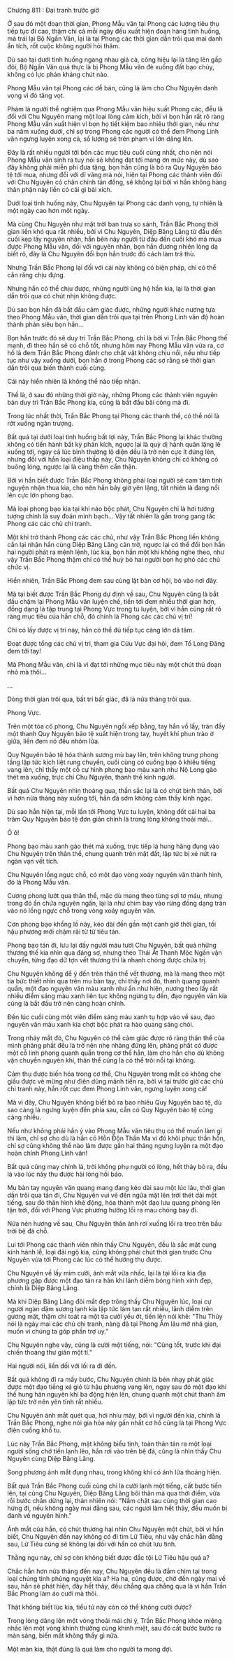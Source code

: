 




Chương 811 : Đại tranh trước giờ


Ở sau đó một đoạn thời gian, Phong Mẫu văn tại Phong các lượng tiêu thụ tiếp tục đi cao, thậm chí cả mỗi ngày đều xuất hiện đoạn hàng tình huống, mà trái lại Bộ Ngấn Văn, lại là tại Phong các thời gian dần trôi qua mai danh ẩn tích, rốt cuộc không người hỏi thăm.

Dù sao tại dưới tình huống ngang nhau giá cả, công hiệu lại là tăng lên gấp đôi, Bộ Ngấn Văn quả thực là bị Phong Mẫu văn đè xuống đất bạo chùy, không có lực phản kháng chút nào.

Phong Mẫu văn tại Phong các dễ bán, cũng là làm cho Chu Nguyên danh vọng vì đó tăng vọt.

Phàm là người thể nghiệm qua Phong Mẫu văn hiệu suất Phong các, đều là đối với Chu Nguyên mang một loại lòng cảm kích, bởi vì bọn hắn rất rõ ràng Phong Mẫu văn xuất hiện vì bọn họ tiết kiệm bao nhiêu thời gian, nếu như ba năm xuống dưới, chỉ sợ trong Phong các người có thể đem Phong Linh văn ngưng luyện xong cả, số lượng sẽ trên phạm vi lớn dâng lên.

Đây là rất nhiều người tới bốn các mục tiêu cuối cùng nhất, cho nên nói Phong Mẫu văn sinh ra tuy nói sẽ không đạt tới mang ơn mức này, dù sao đây không phải miễn phí đưa tặng, bọn hắn cũng là bỏ ra Quy Nguyên bảo tệ tới mua, nhưng đối với dĩ vãng mà nói, hiện tại Phong các thành viên đối với Chu Nguyên có chân chính tán đồng, sẽ không lại bởi vì hắn không hàng thân phận này liền có cái gì bài xích.

Dưới loại tình huống này, Chu Nguyên tại Phong các danh vọng, tự nhiên là một ngày cao hơn một ngày.

Mà cùng Chu Nguyên như mặt trời ban trưa so sánh, Trần Bắc Phong thời gian liền khó qua rất nhiều, bởi vì Chu Nguyên, Diệp Băng Lăng từ đầu đến cuối kẹp lấy nguyên nhân, hắn bên này người từ đầu đến cuối khó mà mua được Phong Mẫu văn, đối với nguyên nhân, bọn hắn đương nhiên lòng dạ biết rõ, đây là Chu Nguyên đối bọn hắn trước đó cách làm trả thù.

Nhưng Trần Bắc Phong lại đối với cái này không có biện pháp, chỉ có thể cắn răng chịu đựng.

Nhưng hắn có thể chịu được, những người ủng hộ hắn kia, lại là thời gian dần trôi qua có chút nhịn không được.

Dù sao bọn hắn đã bắt đầu cảm giác được, những người khác nương tựa theo Phong Mẫu văn, thời gian dần trôi qua tại trên Phong Linh văn độ hoàn thành phản siêu bọn hắn...

Bọn hắn trước đó sẽ duy trì Trần Bắc Phong, chỉ là bởi vì Trần Bắc Phong thế mạnh, đi theo hắn sẽ có chỗ tốt, nhưng hôm nay Phong Mẫu văn vừa ra, cơ hồ là đem Trần Bắc Phong đánh cho chật vật không chịu nổi, nếu như tiếp tục như vậy xuống dưới, bọn hắn ở trong Phong các sợ rằng sẽ thời gian dần trôi qua biến thành cuối cùng.

Cái này hiển nhiên là không thể nào tiếp nhận.

Thế là, ở sau đó những thời giờ này, những Phong các thành viên nguyên bản duy trì Trần Bắc Phong kia, cũng là bắt đầu bãi công mà đi.

Trong lúc nhất thời, Trần Bắc Phong tại Phong các thanh thế, có thể nói là rớt xuống ngàn trượng.

Bất quá tại dưới loại tình huống bất lợi này, Trần Bắc Phong lại khác thường không có tiến hành bất kỳ phản kích, ngược lại là quỷ dị hành quân lặng lẽ xuống tới, ngay cả lúc bình thường lộ diện đều là trở nên cực ít đứng lên, nhưng đối với hắn loại điệu thấp này, Chu Nguyên không chỉ có không có buông lỏng, ngược lại là càng thêm cẩn thận.

Bởi vì hắn biết được Trần Bắc Phong không phải loại người sẽ cam tâm tình nguyện nhận thua kia, cho nên hắn bây giờ yên lặng, tất nhiên là đang nổi lên cực lớn phong bạo.

Mà loại phong bạo kia tại khi nào bộc phát, Chu Nguyên chỉ là hơi tưởng tượng chính là suy đoán minh bạch... Vậy tất nhiên là gần trong gang tấc Phong các các chủ chi tranh.

Một khi trở thành Phong các các chủ, như vậy Trần Bắc Phong liền không cần lại nhận hắn cùng Diệp Băng Lăng cản trở, ngược lại có thể đối bọn hắn hai người phát ra mệnh lệnh, lúc kia, bọn hắn một khi không nghe theo, như vậy Trần Bắc Phong thậm chí có thể huỷ bỏ hai người bọn họ phó các chủ chức vị.

Hiển nhiên, Trần Bắc Phong đem sau cùng lật bàn cơ hội, bỏ vào nơi đây.

Mà tại biết được Trần Bắc Phong dự định về sau, Chu Nguyên cũng là bắt đầu chậm lại Phong Mẫu văn luyện chế, tiến tới đem nhiều thời gian hơn, đồng dạng là tập trung tại Phong Vực trong tu luyện, bởi vì hắn cũng rất rõ ràng mục tiêu của hắn chỗ, đó chính là Phong các các chủ vị trí!

Chỉ có lấy được vị trí này, hắn có thể đủ tiếp tục càng lớn dã tâm.

Đoạt được tổng các chủ vị trí, tham gia Cửu Vực đại hội, đem Tổ Long Đăng đem tới tay!

Mà Phong Mẫu văn, chỉ là vì đạt tới những mục tiêu này một chút thủ đoạn nhỏ mà thôi...

...

Dòng thời gian trôi qua, bất tri bất giác, đã là nửa tháng trôi qua.

Phong Vực.

Trên một tòa cô phong, Chu Nguyên ngồi xếp bằng, tay hắn vồ lấy, tràn đầy một thanh Quy Nguyên bảo tệ xuất hiện trong tay, huyết khí phun trào ở giữa, liền đem nó đều nhóm lửa.

Quy Nguyên bảo tệ hóa thành sương mù bay lên, trên không trung phong tầng lập tức kịch liệt rung chuyển, cuối cùng có cuồng bạo ô khiếu tiếng vang lên, chỉ thấy một cỗ cự hình phong bạo màu xanh như Nộ Long gào thét mà xuống, trực chỉ Chu Nguyên, thanh thế kinh người.

Bất quá Chu Nguyên nhìn thoáng qua, thần sắc lại là có chút bình thản, bởi vì hơn nửa tháng này xuống tới, hắn đã sớm không cảm thấy kinh ngạc.

Dù sao hắn hiện tại, mỗi lần tới Phong Vực tu luyện, không đốt cái hai ba trăm Quy Nguyên bảo tệ đơn giản chính là trong lòng không thoải mái...

Ô ô!

Phong bạo màu xanh gào thét mà xuống, trực tiếp là hung hăng đụng vào Chu Nguyên trên thân thể, chung quanh trên mặt đất, lập tức bị xé nứt ra ngàn vạn vết tích.

Chu Nguyên lồng ngực chỗ, có một đạo vòng xoáy nguyên văn thành hình, đó là Phong Mẫu văn.

Cương phong lướt qua thân thể, mặc dù mang theo từng sợi tơ máu, nhưng trong đó ẩn chứa nguyên ngấn, lại là như chim bay vào rừng đồng dạng tràn vào nó lồng ngực chỗ trong vòng xoáy nguyên văn.

Cơn phong bạo khổng lồ này, kéo dài đến gần một canh giờ thời gian, tối hậu phương mới chậm rãi từ từ tiêu tán.

Phong bạo tán đi, lưu lại đầy người máu tươi Chu Nguyên, bất quá những thương thế kia nhìn qua đáng sợ, nhưng theo Thái Ất Thanh Mộc Ngấn vận chuyển, từng đạo dữ tợn vết thương thì là nhanh chóng được chữa trị.

Chu Nguyên không để ý đến trên thân thể vết thương, mà là mang theo một tia bức thiết nhìn qua trên mu bàn tay, chỉ thấy nơi đó, thanh quang quanh quẩn, một đạo nguyên văn màu xanh như ẩn như hiện, nương theo lấy rất nhiều điểm sáng màu xanh liên tục không ngừng tụ đến, đạo nguyên văn kia cũng là bắt đầu trở nên càng hoàn chỉnh.

Đến lúc cuối cùng một viên điểm sáng màu xanh tụ hợp vào về sau, đạo nguyên văn màu xanh kia chợt bộc phát ra hào quang sáng chói.

Trong nháy mắt đó, Chu Nguyên có thể cảm giác được rõ ràng thân thể của mình phảng phất đều là trở nên nhẹ nhàng đứng lên, phảng phất có được một cỗ linh phong quanh quẩn trong cơ thể hắn, làm cho hắn cho dù không vận chuyển nguyên khí, thân thể cũng là có thể trôi nổi tại không.

Cảm thụ được biến hóa trong cơ thể, Chu Nguyên trong mắt có không che giấu được vẻ mừng như điên dũng mãnh tiến ra, bởi vì tại trước giờ các chủ chi tranh này, hắn rốt cục đem Phong Linh văn, ngưng luyện xong cả!

Mà vì đây, Chu Nguyên không biết bỏ ra bao nhiêu Quy Nguyên bảo tệ, dù sao càng là ngưng luyện đến phía sau, cần có Quy Nguyên bảo tệ cũng càng nhiều.

Nếu như không phải hắn ỷ vào Phong Mẫu văn tiêu thụ có thể muốn làm gì thì làm, chỉ sợ cho dù là hắn có Hỗn Độn Thần Ma vì đó khôi phục thần hồn, chỉ sợ cũng không thể nào làm được gần hai tháng ngưng luyện ra một đạo hoàn chỉnh Phong Linh văn!

Bất quá cũng may chính là, trời không phụ người có lòng, hết thảy bỏ ra, đều là vào lúc này thu được hài lòng hồi báo.

Mu bàn tay nguyên văn quang mang đang kéo dài sau một lúc lâu, thời gian dần trôi qua tán đi, Chu Nguyên vui vẻ đến ngửa mặt lên trời thét dài một tiếng, sau đó thân hình khẽ động, hóa thành một đạo lưu quang phóng lên tận trời, đối với Phong Vực phương hướng lối ra mau chóng bay đi.

Nửa nén hương về sau, Chu Nguyên thân ảnh rơi xuống lối ra treo trên bầu trời bệ đá chỗ.

Lui tới Phong các thành viên nhìn thấy Chu Nguyên, đều là sắc mặt cung kính hành lễ, loại đãi ngộ kia, cũng không phải chút thời gian trước Chu Nguyên vừa tới Phong các lúc có thể hưởng thụ được.

Chu Nguyên về lấy mỉm cười, ánh mắt vừa nhấc, lại là tại lối ra kia địa phương gặp được một đạo tản ra hàn khí lãnh diễm bóng hình xinh đẹp, chính là Diệp Băng Lăng.

Mà khi Diệp Băng Lăng đôi mắt đẹp trông thấy Chu Nguyên lúc, loại cự người ngàn dặm sương lạnh kia lập tức làm tan rất nhiều, lãnh diễm trên gương mặt, thậm chí toát ra một tia cười yếu ớt, tiến lên nói khẽ: "Thu Thủy nói là ngày mai các chủ chi tranh, nàng đã tại Phong Ẩm lâu mở nhã gian, muốn vì chúng ta góp phần trợ uy."

Chu Nguyên nghe vậy, cũng là cười một tiếng, nói: "Cũng tốt, trước khi đại chiến thoáng thư giãn một tí."

Hai người nói, liền đối với lối ra đi đến.

Bất quá không đi ra mấy bước, Chu Nguyên chính là bén nhạy phát giác được một đạo tiếng xé gió từ hậu phương vang lên, ngay sau đó một đạo khí thế hung hãn nguyên khí ba động hiện lên, chung quanh một chút thanh âm lập tức trở nên yên tĩnh rất nhiều.

Chu Nguyên ánh mắt quét qua, hơi nhíu mày, bởi vì người đến kia, chính là Trần Bắc Phong, nghe nói gia hỏa này gần nhất cơ hồ cũng là tại Phong Vực điên cuồng khổ tu.

Lúc này Trần Bắc Phong, mặt không biểu tình, toàn thân tản ra một loại người sống chớ tiến lạnh lẽo, hắn rơi vào trên bệ đá, cũng là nhìn thấy Chu Nguyên cùng Diệp Băng Lăng.

Song phương ánh mắt đụng nhau, trong không khí có ánh lửa thoáng hiện.

Bất quá Trần Bắc Phong cuối cùng chỉ là cười lạnh một tiếng, cất bước tiến lên, tại cùng Chu Nguyên, Diệp Băng Lăng bôi thân mà qua thời điểm, vừa rồi bước chân dừng lại, thản nhiên nói: "Nắm chặt sau cùng thời gian cao hứng đi, nếu không ngày mai đằng sau, các ngươi làm hết thảy, đều muốn bị đánh về nguyên hình."

Ánh mắt của hắn, có chút thương hại nhìn Chu Nguyên một chút, bởi vì hắn biết, Chu Nguyên đến nay không có đi tìm Lữ Tiêu, như vậy chắc hẳn đằng sau, Lữ Tiêu cũng sẽ không lại đối với hắn có chút lưu tình.

Thằng ngu này, chỉ sợ còn không biết được đắc tội Lữ Tiêu hậu quả a?

Chắc hẳn hơn nửa tháng đến nay, Chu Nguyên đều là đắm chìm tại trong loại chúng tinh phủng nguyệt kia a? Ha ha, cũng được, chờ đến ngày mai về sau, hắn sẽ phát hiện, đây hết thảy, đều chẳng qua chẳng qua là vì hắn Trần Bắc Phong làm áo cưới mà thôi.

Thật không biết lúc kia, tiểu tử này còn có thể không cười được?

Trong lòng dâng lên một vòng thoải mái chi ý, Trần Bắc Phong khóe miệng nhấc lên một vòng khinh thường cùng khinh miệt, sau đó cất bước bước ra màn sáng, biến mất không thấy gì nữa.

Một màn kia, thật đúng là quá làm cho người ta mong đợi.




